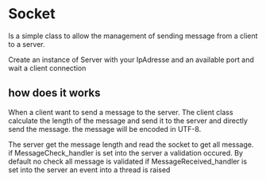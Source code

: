 # Socket
Is a simple class to allow the management of sending message from a client to a server. 

Create an instance of Server with your IpAdresse and an available port
and wait a client connection 

## how does it works
When a client want to send a message to the server. The client class calculate the length of the message and send it to the server and directly send the message.
the message will be encoded in UTF-8. 

The server get the message length and read the socket to get all message. 
if MessageCheck_handler is set into the server a validation occured. By default no check all message is validated 
if MessageReceived_handler is set into the server an event into a thread is raised 